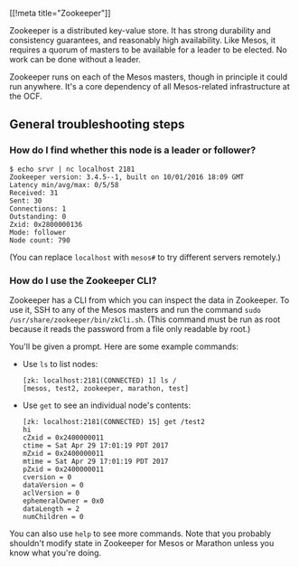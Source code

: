 [[!meta title="Zookeeper"]]

Zookeeper is a distributed key-value store. It has strong durability and
consistency guarantees, and reasonably high availability. Like Mesos, it
requires a quorum of masters to be available for a leader to be elected. No
work can be done without a leader.

Zookeeper runs on each of the Mesos masters, though in principle it could run
anywhere. It's a core dependency of all Mesos-related infrastructure at the
OCF.


## General troubleshooting steps
### How do I find whether this node is a leader or follower?

```
$ echo srvr | nc localhost 2181
Zookeeper version: 3.4.5--1, built on 10/01/2016 18:09 GMT
Latency min/avg/max: 0/5/58
Received: 31
Sent: 30
Connections: 1
Outstanding: 0
Zxid: 0x2800000136
Mode: follower
Node count: 790
```

(You can replace `localhost` with `mesos#` to try different servers remotely.)


### How do I use the Zookeeper CLI?

Zookeeper has a CLI from which you can inspect the data in Zookeeper. To use
it, SSH to any of the Mesos masters and run the command `sudo
/usr/share/zookeeper/bin/zkCli.sh`. (This command must be run as root because it reads the password from a file only readable by root.)

You'll be given a prompt. Here are some example commands:

* Use `ls` to list nodes:
  ```
  [zk: localhost:2181(CONNECTED) 1] ls /
  [mesos, test2, zookeeper, marathon, test]
  ```

* Use `get` to see an individual node's contents:

  ```
  [zk: localhost:2181(CONNECTED) 15] get /test2
  hi
  cZxid = 0x2400000011
  ctime = Sat Apr 29 17:01:19 PDT 2017
  mZxid = 0x2400000011
  mtime = Sat Apr 29 17:01:19 PDT 2017
  pZxid = 0x2400000011
  cversion = 0
  dataVersion = 0
  aclVersion = 0
  ephemeralOwner = 0x0
  dataLength = 2
  numChildren = 0
  ```

You can also use `help` to see more commands. Note that you probably shouldn't
modify state in Zookeeper for Mesos or Marathon unless you know what you're
doing.
